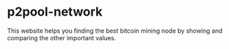 # p2pool-network
This website helps you finding the best bitcoin mining node by showing and
comparing the other important values.